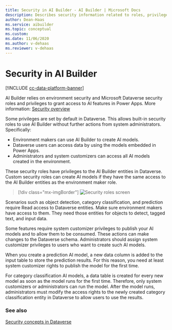 ```yaml
---
title: Security in AI Builder - AI Builder | Microsoft Docs
description: Describes security information related to roles, privileges, and access in AI Builder and the services it connects to. 
author: Dean-Haas
ms.service: aibuilder
ms.topic: conceptual
ms.custom: 
ms.date: 11/06/2020
ms.author: v-dehaas
ms.reviewer: v-dehaas
---
```


# Security in AI Builder

[!INCLUDE [cc-data-platform-banner](includes/cc-data-platform-banner.md)]

AI Builder relies on environment security and Microsoft Dataverse security roles and privileges to grant access to AI features in Power Apps. More information: [Security overview](/power-platform/admin/wp-security)

Some privileges are set by default in Dataverse. This allows built-in security roles to use AI Builder without further actions from system administrators. Specifically:

- Environment makers can use AI Builder to create AI models.
- Dataverse users can access data by using the models embedded in Power Apps.
- Administrators and system customizers can access all AI models created in the environment.

These security roles have privileges to the AI Builder entities in Dataverse. Custom security roles can create AI models if they have the same access to the AI Builder entities as the environment maker role.

> [!div class="mx-imgBorder"]
> ![Security roles screen](media/security-roles-screen.png "Security roles screen" )

Scenarios such as object detection, category classification, and prediction require Read access to Dataverse entities. Make sure environment makers have access to them. They need those entities for objects to detect, tagged text, and input data.

Some features require system customizer privileges to publish your AI models and to allow them to be consumed. These actions can make changes to the Dataverse schema. Administrators should assign system customizer privileges to users who want to create such AI models.

When you create a prediction AI model, a new data column is added to the input table to store the prediction results. For this reason, you need at least system customizer rights to publish the model for the first time.

For category classification AI models, a data table is created for every new model as soon as the model runs for the first time. Therefore, only system customizers or administrators can run the model. After the model runs, administrators must modify the access rights to the newly created category classification entity in Dataverse to allow users to use the results.

### See also

[Security concepts in Dataverse](/power-platform/admin/wp-security-cds)

